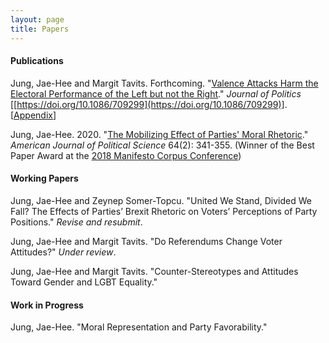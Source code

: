 ```yaml
---
layout: page
title: Papers
---
```


#### Publications

Jung, Jae-Hee and Margit Tavits. Forthcoming. "[Valence Attacks Harm the Electoral Performance of the Left but not the Right](https://www.dropbox.com/s/anfwljcdolb2ub8/Jung_Tavits_valence_attacks.pdf?dl=0)." _Journal of Politics_ [[https://doi.org/10.1086/709299](https://doi.org/10.1086/709299)]. [[Appendix](https://www.dropbox.com/s/dcben9ktll94ozw/Jung_Tavits_valence_attacks_OA.pdf?dl=0)]

Jung, Jae-Hee. 2020. "[The Mobilizing Effect of Parties' Moral Rhetoric](https://onlinelibrary.wiley.com/doi/full/10.1111/ajps.12476)." _American Journal of Political Science_ 64(2): 341-355. (Winner of the Best Paper Award at the [2018 Manifesto Corpus Conference](https://manifesto-project.wzb.eu/conference-2018))

#### Working Papers

Jung, Jae-Hee and Zeynep Somer-Topcu. "United We Stand, Divided We Fall? The Effects of Parties’ Brexit Rhetoric on Voters’ Perceptions of Party Positions." _Revise and resubmit_.

Jung, Jae-Hee and Margit Tavits. "Do Referendums Change Voter Attitudes?" _Under review_.

Jung, Jae-Hee and Margit Tavits. "Counter-Stereotypes and Attitudes Toward Gender and LGBT Equality."

#### Work in Progress

Jung, Jae-Hee. "Moral Representation and Party Favorability."
